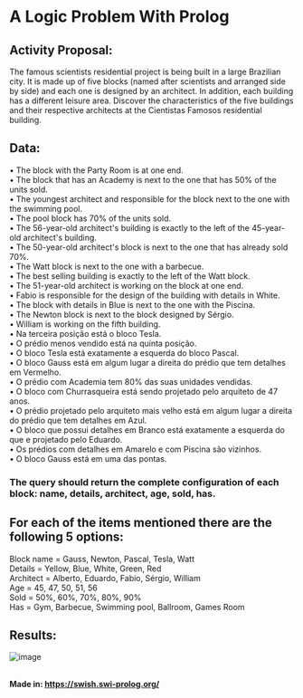 # A Logic Problem With Prolog

## Activity Proposal:

The famous scientists residential project is being built in a large Brazilian city. It is made up of five blocks (named after scientists and arranged side by side) and each one is designed by an architect. In addition, each building has a different leisure area. Discover the characteristics of the five buildings and their respective architects at the Cientistas Famosos residential building.


## Data:
• The block with the Party Room is at one end.<br/>
• The block that has an Academy is next to the one that has 50% of the units sold.<br/>
• The youngest architect and responsible for the block next to the one with the swimming pool.<br/>
• The pool block has 70% of the units sold.<br/>
• The 56-year-old architect's building is exactly to the left of the 45-year-old architect's building.<br/>
• The 50-year-old architect's block is next to the one that has already sold 70%.<br/>
• The Watt block is next to the one with a barbecue.<br/>
• The best selling building is exactly to the left of the Watt block.<br/>
• The 51-year-old architect is working on the block at one end.<br/>
• Fabio is responsible for the design of the building with details in White.<br/>
• The block with details in Blue is next to the one with the Piscina.<br/>
• The Newton block is next to the block designed by Sérgio.<br/>
• William is working on the fifth building.<br/>
• Na terceira posição está o bloco Tesla.<br/>
• O prédio menos vendido está na quinta posição.<br/>
• O bloco Tesla está exatamente a esquerda do bloco Pascal.<br/>
• O bloco Gauss está em algum lugar a direita do prédio que tem detalhes em Vermelho.<br/>
• O prédio com Academia tem 80% das suas unidades vendidas.<br/>
• O bloco com Churrasqueira está sendo projetado pelo arquiteto de 47 anos.<br/>
• O prédio projetado pelo arquiteto mais velho está em algum lugar a direita do prédio que tem detalhes em Azul.<br/>
• O bloco que possui detalhes em Branco está exatamente a esquerda do que e projetado pelo Eduardo.<br/>
• Os prédios com detalhes em Amarelo e com Piscina são vizinhos.<br/>
• O bloco Gauss está em uma das pontas.<br/>

### The query should return the complete configuration of each block: name, details, architect, age, sold, has.

## For each of the items mentioned there are the following 5 options:
Block name = Gauss, Newton, Pascal, Tesla, Watt<br/>
Details = Yellow, Blue, White, Green, Red<br/>
Architect = Alberto, Eduardo, Fabio, Sérgio, William<br/>
Age = 45, 47, 50, 51, 56<br/>
Sold = 50%, 60%, 70%, 80%, 90%<br/>
Has = Gym, Barbecue, Swimming pool, Ballroom, Games Room

## Results:

![image](https://user-images.githubusercontent.com/61660671/147661724-3bcfe39c-3fb7-44e2-a1a3-8b559042ae6a.png) <br/>

<br/><strong>Made in: https://swish.swi-prolog.org/</strong><br/>

